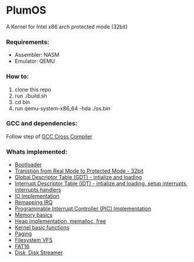 # PlumOS
A Kernel for Intel x86 arch protected mode (32bit)


### Requirements:
* Assembler: NASM
* Emulator: QEMU

### How to:
1. clone this repo
2. run ./build.sh
3. cd bin
4. run qemu-system-x86_64 -hda ./os.bin

### GCC and dependencies:
Follow step of [GCC Cross Compiler](https://wiki.osdev.org/GCC_Cross-Compiler)


### Whats implemented:
* [Bootloader](https://github.com/ranimsallam/plumOS/blob/main/src/boot/boot.asm)
* [Tranistion from Real Mode to Protected Mode - 32bit](https://github.com/ranimsallam/plumOS/blob/main/src/boot/boot.asm)
* [Global Descriptor Table (GDT) - intialize and loading](https://github.com/ranimsallam/plumOS/blob/main/src/boot/boot.asm)
* [Interrupt Descriptor Table (IDT) - intialize and loading, setup interrupts, interrupts handlers](https://github.com/ranimsallam/plumOS/tree/main/src/idt)
* [IO Implementation](https://github.com/ranimsallam/plumOS/tree/main/src/io)
* [Remapping IRQ](https://github.com/ranimsallam/plumOS/blob/main/src/kernel.asm)
* [Programmable Interrupt Controller (PIC) Implementation](https://github.com/ranimsallam/plumOS/blob/main/src/kernel.asm)
* [Memory basics](https://github.com/ranimsallam/plumOS/tree/main/src/memory)
* [Heap implementation, memalloc, free](https://github.com/ranimsallam/plumOS/tree/main/src/memory/heap)
* [Kernel basic functions](https://github.com/ranimsallam/plumOS/tree/main/src)
* [Paging](https://github.com/ranimsallam/plumOS/tree/main/src/memory/paging)
* [Filesystem VFS](https://github.com/ranimsallam/plumOS/tree/main/src/fs)
* [FAT16](https://github.com/ranimsallam/plumOS/tree/main/src/fs/fat)
* [Disk, Disk Streamer](https://github.com/ranimsallam/plumOS/tree/main/src/disk)
